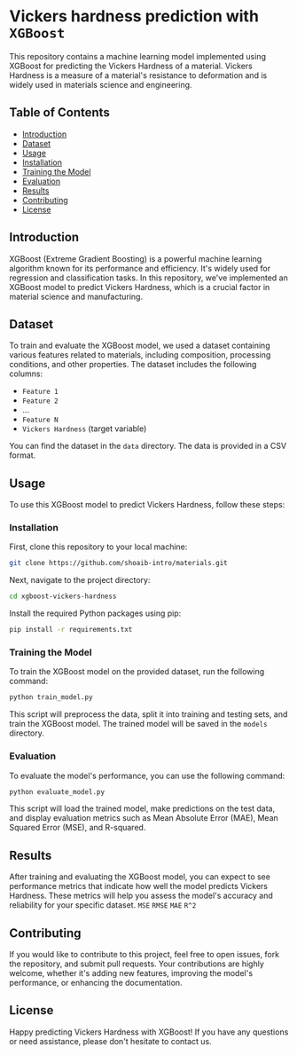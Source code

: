# Vickers hardness prediction with `XGBoost`


This repository contains a machine learning model implemented using XGBoost for predicting the Vickers Hardness of a material. Vickers Hardness is a measure of a material's resistance to deformation and is widely used in materials science and engineering.

## Table of Contents
- [Introduction](#introduction)
- [Dataset](#dataset)
- [Usage](#usage)
- [Installation](#installation)
- [Training the Model](#training-the-model)
- [Evaluation](#evaluation)
- [Results](#results)
- [Contributing](#contributing)
- [License](#license)

## Introduction

XGBoost (Extreme Gradient Boosting) is a powerful machine learning algorithm known for its performance and efficiency. It's widely used for regression and classification tasks. In this repository, we've implemented an XGBoost model to predict Vickers Hardness, which is a crucial factor in material science and manufacturing.

## Dataset

To train and evaluate the XGBoost model, we used a dataset containing various features related to materials, including composition, processing conditions, and other properties. The dataset includes the following columns:

- `Feature 1`
- `Feature 2`
- ...
- `Feature N`
- `Vickers Hardness` (target variable)

You can find the dataset in the `data` directory. The data is provided in a CSV format.

## Usage

To use this XGBoost model to predict Vickers Hardness, follow these steps:

### Installation

First, clone this repository to your local machine:

```bash
git clone https://github.com/shoaib-intro/materials.git
```

Next, navigate to the project directory:

```bash
cd xgboost-vickers-hardness
```

Install the required Python packages using pip:

```bash
pip install -r requirements.txt
```

### Training the Model

To train the XGBoost model on the provided dataset, run the following command:

```bash
python train_model.py
```

This script will preprocess the data, split it into training and testing sets, and train the XGBoost model. The trained model will be saved in the `models` directory.

### Evaluation

To evaluate the model's performance, you can use the following command:

```bash
python evaluate_model.py
```

This script will load the trained model, make predictions on the test data, and display evaluation metrics such as Mean Absolute Error (MAE), Mean Squared Error (MSE), and R-squared.

## Results
After training and evaluating the XGBoost model, you can expect to see performance metrics that indicate how well the model predicts Vickers Hardness. These metrics will help you assess the model's accuracy and reliability for your specific dataset.
`MSE`
`RMSE`
`MAE`
`R^2`

## Contributing
If you would like to contribute to this project, feel free to open issues, fork the repository, and submit pull requests. Your contributions are highly welcome, whether it's adding new features, improving the model's performance, or enhancing the documentation.

## License
Happy predicting Vickers Hardness with XGBoost! If you have any questions or need assistance, please don't hesitate to contact us.
